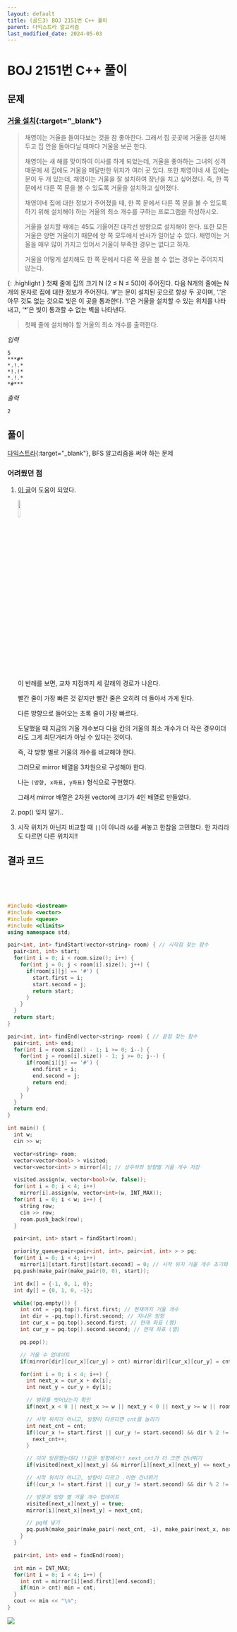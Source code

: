 ```yaml
---
layout: default
title: (골드3) BOJ 2151번 C++ 풀이
parent: 다익스트라 알고리즘
last_modified_date: 2024-05-03
---
```


# BOJ 2151번 C++ 풀이

## 문제

### [거울 설치](https://www.acmicpc.net/problem/2151){:target="_blank"}

> 채영이는 거울을 들여다보는 것을 참 좋아한다. 그래서 집 곳곳에 거울을 설치해두고 집 안을 돌아다닐 때마다 거울을 보곤 한다.
> 
> 채영이는 새 해를 맞이하여 이사를 하게 되었는데, 거울을 좋아하는 그녀의 성격 때문에 새 집에도 거울을 매달만한 위치가 여러 곳 있다. 또한 채영이네 새 집에는 문이 두 개 있는데, 채영이는 거울을 잘 설치하여 장난을 치고 싶어졌다. 즉, 한 쪽 문에서 다른 쪽 문을 볼 수 있도록 거울을 설치하고 싶어졌다.
> 
> 채영이네 집에 대한 정보가 주어졌을 때, 한 쪽 문에서 다른 쪽 문을 볼 수 있도록 하기 위해 설치해야 하는 거울의 최소 개수를 구하는 프로그램을 작성하시오.
> 
> 거울을 설치할 때에는 45도 기울어진 대각선 방향으로 설치해야 한다. 또한 모든 거울은 양면 거울이기 때문에 양 쪽 모두에서 반사가 일어날 수 있다. 채영이는 거울을 매우 많이 가지고 있어서 거울이 부족한 경우는 없다고 하자.
> 
> 거울을 어떻게 설치해도 한 쪽 문에서 다른 쪽 문을 볼 수 없는 경우는 주어지지 않는다.

{: .highlight }
첫째 줄에 집의 크기 N (2 ≤ N ≤ 50)이 주어진다. 다음 N개의 줄에는 N개의 문자로 집에 대한 정보가 주어진다. ‘#’는 문이 설치된 곳으로 항상 두 곳이며, ‘.’은 아무 것도 없는 것으로 빛은 이 곳을 통과한다. ‘!’은 거울을 설치할 수 있는 위치를 나타내고, ‘*’은 빛이 통과할 수 없는 벽을 나타낸다.

> 첫째 줄에 설치해야 할 거울의 최소 개수를 출력한다.

*입력*

```
5
***#*
*.!.*
*!.!*
*.!.*
*#***
```

*출력*

```
2
```

## 풀이

[다익스트라](/algorithm/note/2024-04-23-dijkstra){:target="_blank"}, BFS 알고리즘을 써야 하는 문제

### 어려웠던 점

1. [이 글](https://www.acmicpc.net/board/view/32704)이 도움이 되었다.

    <img src="/attachment/2024/05/03/root01.jpg" width="10%">

    이 반례를 보면, 교차 지점까지 세 갈래의 경로가 나온다.
    
    빨간 줄이 가장 빠른 것 같지만 빨간 줄은 오히려 더 돌아서 가게 된다.
    
    다른 방향으로 들어오는 초록 줄이 가장 빠르다.
    
    도달했을 때 지금의 거울 개수보다 다음 칸의 거울의 최소 개수가 더 작은 경우이더라도 그게 최단거리가 아닐 수 있다는 것이다.

    <highlight>즉, 각 방향 별로 거울의 개수를 비교해야 한다.</highlight>

    그러므로 mirror 배열을 3차원으로 구성해야 한다.

    나는 `(방향, x좌표, y좌표)` 형식으로 구현했다.

    그래서 mirror 배열은 2차원 vector에 크기가 4인 배열로 만들었다.

2. pop() 잊지 말기..

3. 시작 위치가 아닌지 비교할 때 `||`이 아니라 `&&`를 써놓고 한참을 고민했다. 한 자리라도 다르면 다른 위치지!!


## 결과 코드

<br/>

<br/>

<br/>

```cpp
#include <iostream>
#include <vector>
#include <queue>
#include <climits>
using namespace std;

pair<int, int> findStart(vector<string> room) { // 시작점 찾는 함수
  pair<int, int> start;
  for(int i = 0; i < room.size(); i++) {
    for(int j = 0; j < room[i].size(); j++) {
      if(room[i][j] == '#') {
        start.first = i;
        start.second = j;
        return start;
      }
    }
  }
  return start;
}

pair<int, int> findEnd(vector<string> room) { // 끝점 찾는 함수
  pair<int, int> end;
  for(int i = room.size() - 1; i >= 0; i--) {
    for(int j = room[i].size() - 1; j >= 0; j--) {
      if(room[i][j] == '#') {
        end.first = i;
        end.second = j;
        return end;
      }
    }
  }
  return end;
}

int main() {
  int w;
  cin >> w;

  vector<string> room;
  vector<vector<bool> > visited;
  vector<vector<int> > mirror[4]; // 상우하좌 방향별 거울 개수 저장

  visited.assign(w, vector<bool>(w, false));
  for(int i = 0; i < 4; i++)
    mirror[i].assign(w, vector<int>(w, INT_MAX));
  for(int i = 0; i < w; i++) {
    string row;
    cin >> row;
    room.push_back(row);
  }

  pair<int, int> start = findStart(room);

  priority_queue<pair<pair<int, int>, pair<int, int> > > pq;
  for(int i = 0; i < 4; i++)
    mirror[i][start.first][start.second] = 0; // 시작 위치 거울 개수 초기화
  pq.push(make_pair(make_pair(0, 0), start));

  int dx[] = {-1, 0, 1, 0};
  int dy[] = {0, 1, 0, -1};

  while(!pq.empty()) {
    int cnt = -pq.top().first.first; // 현재까지 거울 개수
    int dir = -pq.top().first.second; // 지나온 방향
    int cur_x = pq.top().second.first; // 현재 좌표 (행)
    int cur_y = pq.top().second.second; // 현재 좌표 (열)

    pq.pop();

    // 거울 수 업데이트
    if(mirror[dir][cur_x][cur_y] > cnt) mirror[dir][cur_x][cur_y] = cnt;

    for(int i = 0; i < 4; i++) {
      int next_x = cur_x + dx[i];
      int next_y = cur_y + dy[i];

      // 범위를 벗어났는지 확인
      if(next_x < 0 || next_x >= w || next_y < 0 || next_y >= w || room[next_x][next_y] == '*') continue;

      // 시작 위치가 아니고, 방향이 다르다면 cnt를 늘리기
      int next_cnt = cnt;
      if((cur_x != start.first || cur_y != start.second) && dir % 2 != i % 2) {
        next_cnt++;
      }

      // 이미 방문했는데다 !!같은 방향에서!! next_cnt가 더 크면 건너뛰기
      if(visited[next_x][next_y] && mirror[i][next_x][next_y] <= next_cnt) continue;

      // 시작 위치가 아니고, 방향이 다르고 .이면 건너뛰기
      if((cur_x != start.first || cur_y != start.second) && dir % 2 != i % 2 && room[cur_x][cur_y] == '.') continue;

      // 방문과 방향 별 거울 개수 업데이트
      visited[next_x][next_y] = true;
      mirror[i][next_x][next_y] = next_cnt;

      // pq에 넣기
      pq.push(make_pair(make_pair(-next_cnt, -i), make_pair(next_x, next_y)));
    }
  }

  pair<int, int> end = findEnd(room);

  int min = INT_MAX;
  for(int i = 0; i < 4; i++) {
    int cnt = mirror[i][end.first][end.second];
    if(min > cnt) min = cnt;
  }
  cout << min << "\n";
}
```

![](/attachment/2024/05/03/boj2151solve.png)